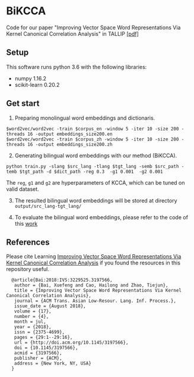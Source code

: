 # BiKCCA
Code for our paper "Improving Vector Space Word Representations Via Kernel Canonical Correlation Analysis" in TALLIP [[pdf]](https://dl.acm.org/citation.cfm?id=3197566)
## Setup
This software runs python 3.6 with the following libraries:
+ numpy 1.16.2
+ scikit-learn 0.20.2
## Get start
1. Preparing monolingual word embeddings and dictionaris.
  ```
  $word2vec/word2vec -train $corpus_en -window 5 -iter 10 -size 200 -threads 16 -output embeddings_size200.en 
  $word2vec/word2vec -train $corpus_zh -window 5 -iter 10 -size 200 -threads 16 -output embeddings_size200.zh 
  ```

2. Generating bilingual word embeddings with our method (BiKCCA).
  ```
  python train.py -slang $src_lang -tlang $tgt_lang -semb $src_path -temb $tgt_path -d $dict_path -reg 0.3  -g1 0.001  -g2 0.001
  ```
  The `reg`, `g1` and `g2` are hyperparameters of KCCA, which can be tuned on valid dataset.

3. The resulted bilingual word embeddings will be stored at directory `output/src_lang-tgt_lang/`

4. To evaluate the bilingual word embeddings, please refer to the code of this [work](https://github.com/shyamupa/biling-survey)

## References
Please cite Learning [Improving Vector Space Word Representations Via Kernel Canonical Correlation Analysis](https://dl.acm.org/citation.cfm?id=3197566) if you found the resources in this repository useful.
```
  @article{Bai:2018:IVS:3229525.3197566,
   author = {Bai, Xuefeng and Cao, Hailong and Zhao, Tiejun},
   title = {Improving Vector Space Word Representations Via Kernel Canonical Correlation Analysis},
   journal = {ACM Trans. Asian Low-Resour. Lang. Inf. Process.},
   issue_date = {August 2018},
   volume = {17},
   number = {4},
   month = jul,
   year = {2018},
   issn = {2375-4699},
   pages = {29:1--29:16},
   url = {http://doi.acm.org/10.1145/3197566},
   doi = {10.1145/3197566},
   acmid = {3197566},
   publisher = {ACM},
   address = {New York, NY, USA}
  } 
```
